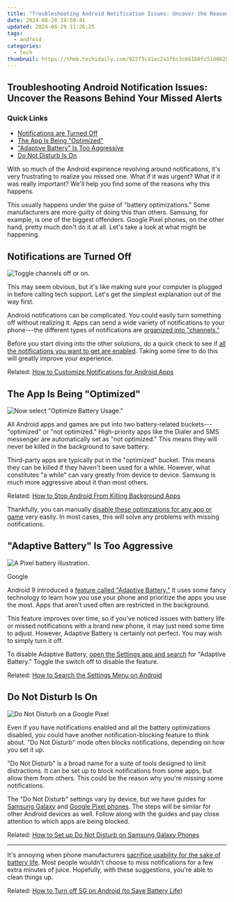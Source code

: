 ```yaml
---
title: "Troubleshooting Android Notification Issues: Uncover the Reasons Behind Your Missed Alerts"
date: 2024-08-28 19:59:41
updated: 2024-08-29 11:26:25
tags:
  - android
categories:
  - tech
thumbnail: https://thmb.techidaily.com/922f3c41ec2a1fbc3c661b8fc51d0028e0ed70c9ac6f093a3392525ae0eba424.jpg
---
```


## Troubleshooting Android Notification Issues: Uncover the Reasons Behind Your Missed Alerts

### Quick Links

* [Notifications are Turned Off](https://article-posts.techidaily.com/updated-live-streaming-showdown-obs-vs-wirecast-faceoff-for-2024/)
* [The App Is Being "Optimized"](https://some-skills.techidaily.com/updated-transform-your-imagination-into-visual-masterpieces-on-windows-10/)
* ["Adaptive Battery" Is Too Aggressive](https://easy-unlock-android.techidaily.com/6-proven-ways-to-unlock-poco-m6-pro-5g-phone-when-you-forget-the-password-by-drfone-android/)
* [Do Not Disturb Is On](https://screen-activity-recording.techidaily.com/new-in-2024-streamer-struggle-navigating-the-waters-between-obs-and-twitch/)

 With so much of the Android expirience revolving around notifications, it's very frustrating to realize you missed one. What if it was urgent? What if it was really important? We'll help you find some of the reasons why this happens.

 This usually happens under the guise of "battery optimizations." Some manufacturers are more guilty of doing this than others. Samsung, for example, is one of the biggest offenders. Google Pixel phones, on the other hand, pretty much don't do it at all. Let's take a look at what might be happening.

##  Notifications are Turned Off

![Toggle channels off or on.](https://static1.howtogeekimages.com/wordpress/wp-content/uploads/2021/02/2021-02-25_15-52-42.png?trim=1,1&amp;bg-color=000&amp;pad=1,1) 

 This may seem obvious, but it's like making sure your computer is plugged in before calling tech support. Let's get the simplest explanation out of the way first.

 Android notifications can be complicated. You could easily turn something off without realizing it. Apps can send a wide variety of notifications to your phone---the different types of notifications are [organized into "channels."](https://apple-account.techidaily.com/how-to-fix-when-apple-account-locked-on-iphone-8-by-drfone-ios/) 

 Before you start diving into the other solutions, do a quick check to see if [all the notifications you want to get are enabled](https://ai-video-apps.techidaily.com/new-tag-organize-and-enjoy-best-video-tag-editors-for-windows-and-macos/). Taking some time to do this will greatly improve your experience.

Related: [How to Customize Notifications for Android Apps](https://ai-video-apps.techidaily.com/new-tag-organize-and-enjoy-best-video-tag-editors-for-windows-and-macos/) 

##  The App Is Being "Optimized"

![Now select &quot;Optimize Battery Usage.&quot;](https://static1.howtogeekimages.com/wordpress/wp-content/uploads/2021/10/2021-10-20_16-30-40.png?trim=1,1&amp;bg-color=000&amp;pad=1,1) 

 All Android apps and games are put into two battery-related buckets---"optimized" or "not optimized." High-priority apps like the Dialer and SMS messenger are automatically set as "not optimized." This means they will never be killed in the background to save battery.

 Third-party apps are typically put in the "optimized" bucket. This means they can be killed if they haven't been used for a while. However, what constitutes "a while" can vary greatly from device to device. Samsung is much more aggressive about it than most others.

Related: [How to Stop Android From Killing Background Apps](https://instagram-videos.techidaily.com/navigating-youtube-and-instagram-sharing-video-content-without-limits-for-2024/) 

 Thankfully, you can manually [disable these optimzations for any app or game](https://instagram-videos.techidaily.com/navigating-youtube-and-instagram-sharing-video-content-without-limits-for-2024/) very easily. In most cases, this will solve any problems with missing notifications.

##  "Adaptive Battery" Is Too Aggressive

![A Pixel battery illustration.](https://static1.howtogeekimages.com/wordpress/wp-content/uploads/2021/10/adaptive-battery-1024x576.jpg) 

Google

 Android 9 introduced a [feature called "Adaptive Battery."](https://some-knowledge.techidaily.com/updated-from-creation-to-apple-your-podcasts-journey/) It uses some fancy technology to learn how you use your phone and prioritize the apps you use the most. Apps that aren't used often are restricted in the background.

 This feature improves over time, so if you've noticed issues with battery life or missed notifications with a brand new phone, it may just need some time to adjust. However, Adaptive Battery is certainly not perfect. You may wish to simply turn it off.

 To disable Adaptive Battery, [open the Settings app and search](https://desktop-recording.techidaily.com/in-2024-simplify-virtual-collaboration-a-zoom-setup-overview/) for "Adaptive Battery." Toggle the switch off to disable the feature.

Related: [How to Search the Settings Menu on Android](https://desktop-recording.techidaily.com/in-2024-simplify-virtual-collaboration-a-zoom-setup-overview/) 

##  Do Not Disturb Is On

![Do Not Disturb on a Google Pixel](https://static1.howtogeekimages.com/wordpress/wp-content/uploads/2020/08/do-not-disturb-pixel-hero.png?width=1198&amp;trim=1,1&amp;bg-color=000&amp;pad=1,1) 

 Even if you have notifications enabled and all the battery optimizations disabled, you could have another notification-blocking feature to think about. "Do Not Disturb" mode often blocks notifications, depending on how you set it up.

 "Do Not Disturb" is a broad name for a suite of tools designed to limit distractions. It can be set up to block notifications from some apps, but allow them from others. This could be the reason why you're missing some notifications.

 The "Do Not Disturb" settings vary by device, but we have guides for [Samsung Galaxy](https://windows11.techidaily.com/emergency-printer-deletion-in-windows-os-a-step-by-step-approach/) and [Google Pixel phones](https://ai-video-apps.techidaily.com/new-2024-approved-transform-your-videos-with-these-12-innovative-online-animation-makers/). The steps will be similar for other Android devices as well. Follow along with the guides and pay close attention to which apps are being blocked.

Related: [How to Set up Do Not Disturb on Samsung Galaxy Phones](https://windows11.techidaily.com/emergency-printer-deletion-in-windows-os-a-step-by-step-approach/) 

---

 It's annoying when phone manufacturers [sacrifice usability for the sake of battery life](https://apple-account.techidaily.com/troubleshooting-error-connecting-to-the-apple-id-server-on-iphone-6-by-drfone-ios/). Most people wouldn't choose to miss notifications for a few extra minutes of juice. Hopefully, with these suggestions, you're able to clean things up.

Related: [How to Turn off 5G on Android (to Save Battery Life)](https://apple-account.techidaily.com/troubleshooting-error-connecting-to-the-apple-id-server-on-iphone-6-by-drfone-ios/)

<ins class="adsbygoogle"
     style="display:block"
     data-ad-format="autorelaxed"
     data-ad-client="ca-pub-7571918770474297"
     data-ad-slot="1223367746"></ins>



<ins class="adsbygoogle"
     style="display:block"
     data-ad-client="ca-pub-7571918770474297"
     data-ad-slot="8358498916"
     data-ad-format="auto"
     data-full-width-responsive="true"></ins>
